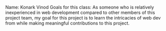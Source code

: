 Name: Konark Vinod
Goals for this class: As someone who is relatively inexperienced in web development compared
to other members of this project team, my goal for this project is to learn the intricacies of
web dev from while making meaningful contributions to this project.
